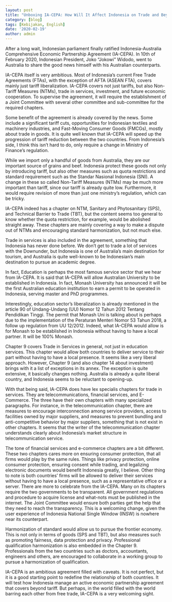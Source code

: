 ```yaml
---
layout: post
title: "Unboxing IA-CEPA: How Will It Affect Indonesia on Trade and Beyond?"
category: [blog]
tags: [Kebijakan, English]
date: '2020-02-19'
author: admin
---
```



After a long wait, Indonesian parliament finally ratified Indonesia-Australia Comprehensive Economic Partnership Agreement (IA-CEPA). In 10th of February 2020, Indonesian President, Joko “Jokowi” Widodo, went to Australia to share the good news himself with his Australian counterparts.

IA-CEPA itself is very ambitious. Most of Indonesia’s current Free Trade Agreements (FTAs), with the exception of AFTA (ASEAN FTA), covers mainly just tariff liberalization. IA-CEPA covers not just tariffs, but also Non-Tariff Measures (NTMs), trade in services, investment, and future economic cooperation. To supervise the agreement, it will require the establishment of a Joint Committee with several other committee and sub-committee for the required chapters.

Some benefit of the agreement is already covered by the news. Some include a significant tariff cuts, opportunities for Indonesian textiles and machinery industries, and Fast-Moving Consumer Goods (FMCGs), mostly about trade in goods. It is quite well known that IA-CEPA will speed up the progression of tariff reduction between the two countries. From Indonesia’s side, I think this isn’t hard to do, only require a change in Ministry of Finance’s regulation.

While we import only a handful of goods from Australia, they are our important source of grains and beef. Indonesia protect these goods not only by introducing tariff, but also other measures such as quota restrictions and standard requirement such as the Standar Nasional Indonesia (SNI). A change in these so called Non-Tariff Measures (NTMs) may be much more important than tariff, since our tariff is already quite low. Furthermore, it would require revision of more than just one ministry’s regulation, which can be tricky.

IA-CEPA indeed has a chapter on NTM, Sanitary and Phytosanitary (SPS), and Technical Barrier to Trade (TBT), but the content seems too general to know whether the quota restriction, for example, would be abolished straight away. These chapters are mainly covering a way to make a dispute out of NTMs and encouraging standard harmonization, but not much else.

Trade in services is also included in the agreement, something that Indonesia has never done before. We don’t get to trade a lot of services with the Downunder, but Indonesia is one of Australia’s main destination for tourism, and Australia is quite well-known to be Indonesian’s main destination to pursue an academic degree.

In fact, Education is perhaps the most famous service sector that we hear from IA-CEPA. It is said that IA-CEPA will allow Australian University to be established in Indonesia. In fact, Monash University has announced it will be the first Australian education institution to earn a permit to be operated in Indonesia, serving master and PhD programmes.

Interestingly, education sector’s liberalization is already mentioned in the article 90 of Undang-Undang (UU) Nomor 12 Tahun 2012 Tentang Pendidikan Tinggi. The permit that Monash Uni is talking about is perhaps due to the implementation of the Peraturan Menteri Nomor 53 Tahun 2018, a follow up regulation from UU 12/2012. Indeed, what IA-CEPA would allow is for Monash to be established in Indonesia without having to have a local partner. It will be 100% Monash.

Chapter 9 covers Trade in Services in general, not just in education services. This chapter would allow both countries to deliver service to their part without having to have a local presence. It seems like a very liberal approach. However, Chapter 9 (and also chapter 14 about investment) brings with it a list of exceptions in its annex. The exception is quite extensive, it basically changes nothing. Australia is already a quite liberal country, and Indonesia seems to be reluctant to opening-up.

With that being said, IA-CEPA does have lex specialis chapters for trade in services. They are telecommunications, financial services, and E-Commerce. The three have their own chapters with many specialized paragraphs. For instance, in the telecommunication chapter, there are measures to encourage interconnection among service providers, access to facilities owned by major suppliers, and measures to prevent bundling and anti-competitive behavior by major suppliers, something that is not exist in other chapters. It seems that the writer of the telecommunication chapter understands clearly about Indonesia’s market structure in telecommunication service.

The tone of financial services and e-commerce chapters are a bit different. These two chapters cares more on ensuring consumer protection, that all firms would play by the same rules. Things like privacy protection, online consumer protection, ensuring consent while trading, and legalizing electronic documents would benefit Indonesia greatly, I believe. Other thing to note is both countries’ firms will be allowed to deliver their services without having to have a local presence, such as a representative office or a server.
There are more to celebrate from the IA-CEPA. Many on its chapters require the two governments to be transparent. All government regulations and procedure to acquire license and what-nots must be published in the internet. The Joint Committee would ensure both parties get the help that they need to reach the transparency. This is a welcoming change, given the user experience of Indonesia National Single Window (INSW) is nowhere near its counterpart.

Harmonization of standard would allow us to pursue the frontier economy. This is not only in terms of goods (SPS and TBT), but also measures such as promoting fairness, data protection and privacy. Professional qualification harmonization is also embedded in the Chapter 9. Professionals from the two countries such as doctors, accountants, engineers and others, are encouraged to collaborate in a working group to pursue a harmonization of qualification.

IA-CEPA is an ambitious agreement filled with caveats. It is not perfect, but it is a good starting point to redefine the relationship of both countries. It will test how Indonesia manage an active economic partnership agreement that covers beyond tariff. But perhaps, in the world filled with the world barring each other from free trade, IA-CEPA is a very welcoming sight.
